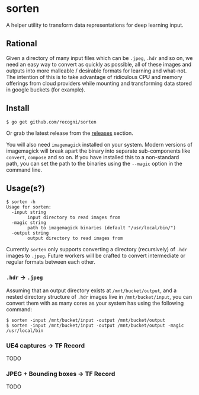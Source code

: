 # sorten

A helper utility to transform data representations for deep learning input.

## Rational

Given a directory of many input files which can be `.jpeg`, `.hdr` and so on, we need an easy way to convert as quickly as possible, all of these images and outputs into more malleable / desirable formats for learning and what-not.  The intention of this is to take advantage of ridiculous CPU and memory offerings from cloud providers while mounting and transforming data stored in google buckets (for example).

## Install

```
$ go get github.com/recogni/sorten
```

Or grab the latest release from the [releases](https://github.com/recogni/sorten/releases) section.

You will also need `imagemagick` installed on your system.  Modern versions of imagemagick will break apart the binary into separate sub-components like `convert`, `compose` and so on.  If you have installed this to a non-standard path, you can set the path to the binaries using the `--magic` option in the command line.

## Usage(s?)

```
$ sorten -h
Usage for sorten:
  -input string
        input directory to read images from
  -magic string
        path to imagemagick binaries (default "/usr/local/bin/")
  -output string
        output directory to read images from
```

Currently `sorten` only supports converting a directory (recursively) of `.hdr` images to `.jpeg`.  Future workers will be crafted to convert intermediate or regular formats between each other.

### `.hdr` -> `.jpeg`

Assuming that an output directory exists at `/mnt/bucket/output`, and a nested directory structure of `.hdr` images live in `/mnt/bucket/input`, you can convert them with as many cores as your system has using the following command:
```
$ sorten -input /mnt/bucket/input -output /mnt/bucket/output
$ sorten -input /mnt/bucket/input -output /mnt/bucket/output -magic /usr/local/bin
```

### UE4 captures -> TF Record

TODO

### JPEG + Bounding boxes -> TF Record

TODO
